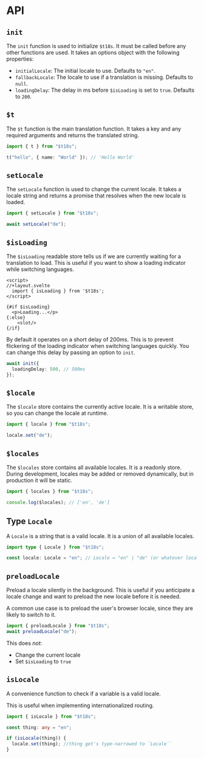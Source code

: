 # API

## `init`

The `init` function is used to initialize `$t18s`. It must be called before any other functions are used. It takes an options object with the following properties:

- `initialLocale`: The initial locale to use. Defaults to `"en"`.
- `fallbackLocale`: The locale to use if a translation is missing. Defaults to `null`.
- `loadingDelay`: The delay in ms before `$isLoading` is set to `true`. Defaults to `200`.

## `$t`

The `$t` function is the main translation function. It takes a key and any required arguments and returns the translated string.

```ts
import { t } from "$t18s";

t("hello", { name: "World" }); // 'Hello World'
```

## `setLocale`

The `setLocale` function is used to change the current locale. It takes a locale string and returns a promise that resolves when the new locale is loaded.

```ts
import { setLocale } from "$t18s";

await setLocale("de");
```

## `$isLoading`

The `$isLoading` readable store tells us if we are currently waiting for a translation to load. This is useful if you want to show a loading indicator while switching languages.

```svelte
<script>
//+layout.svelte
  import { isLoading } from '$t18s';
</script>

{#if $isLoading}
  <p>Loading...</p>
{:else}
    <slot/>
{/if}
```

By default it operates on a short delay of 200ms. This is to prevent flickering of the loading indicator when switching languages quickly. You can change this delay by passing an option to `init`.

```ts
await init({
  loadingDelay: 500, // 500ms
});
```

## `$locale`

The `$locale` store contains the currently active locale. It is a writable store, so you can change the locale at runtime.

```ts
import { locale } from "$t18s";

locale.set("de");
```

## `$locales`

The `$locales` store contains all available locales. It is a readonly store.
During development, locales may be added or removed dynamically, but in production it will be static.

```ts
import { locales } from "$t18s";

console.log($locales); // ['en', 'de']
```

## Type `Locale`

A `Locale` is a string that is a valid locale. It is a union of all available locales.

```ts
import type { Locale } from "$t18s";

const locale: Locale = "en"; // Locale = "en" | "de" (or whatever locales you have)
```

## `preloadLocale`

Preload a locale silently in the background. This is useful if you anticipate a locale change and want to preload the new locale before it is needed.

A common use case is to preload the user's browser locale, since they are likely to switch to it.

```ts
import { preloadLocale } from "$t18s";
await preloadLocale("de");
```

This does _not_:

- Change the current locale
- Set `$isLoading` to `true`

## `isLocale`

A convenience function to check if a variable is a valid locale.

This is useful when implementing internationalized routing.

```ts
import { isLocale } from "$t18s";

const thing: any = "en";

if (isLocale(thing)) {
  locale.set(thing); //thing get's type-narrowed to `Locale``
}
```
